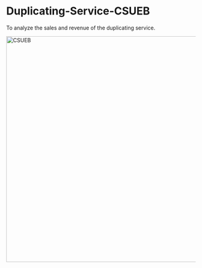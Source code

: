 # Duplicating-Service-CSUEB
To analyze the sales and revenue of the duplicating service.

<img src="https://user-images.githubusercontent.com/55968160/76005221-95033000-5ebf-11ea-8a5d-4b9a2651b803.png" alt="CSUEB" width="600" height="600">
